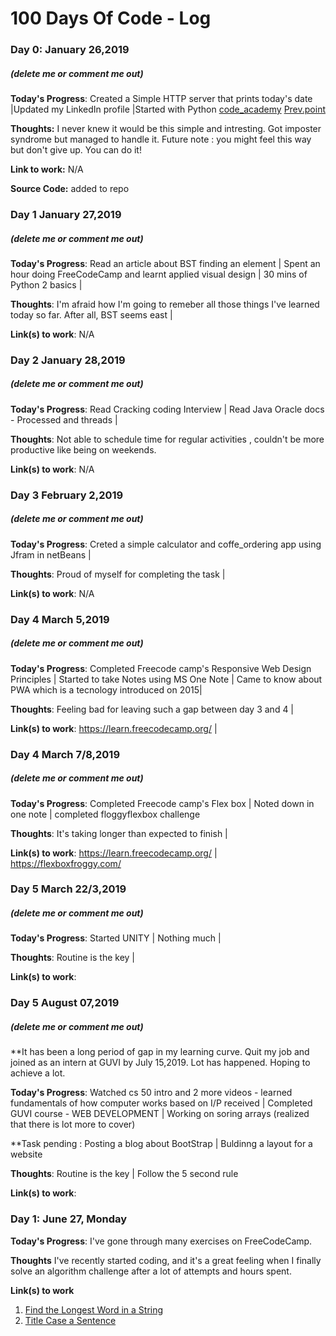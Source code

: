 # 100 Days Of Code - Log

### Day 0: January 26,2019 
##### (delete me or comment me out)

**Today's Progress**: Created a Simple HTTP server that prints today's date |Updated my LinkedIn profile |Started with Python [code_academy](https://www.codecademy.com/learn) [Prev.point](https://www.codecademy.com/courses/learn-python/lessons/strings--console-output/exercises/strings?action=resume)

**Thoughts:** I never knew it would be this simple and intresting. Got imposter syndrome but managed to handle it. Future note : you might feel this way but don't give up. You can do it!

**Link to work:** N/A

**Source Code:** added to repo

### Day 1 January 27,2019
##### (delete me or comment me out)

**Today's Progress**: Read an article about BST finding an element | Spent an hour doing FreeCodeCamp and learnt applied visual design | 30 mins of Python 2 basics |

**Thoughts**: I'm afraid how I'm going to remeber all those things I've learned today so far. After all, BST seems east |

**Link(s) to work**: N/A

### Day 2 January 28,2019
##### (delete me or comment me out)

**Today's Progress**: Read Cracking coding Interview | Read Java Oracle docs - Processed and threads | 

**Thoughts**: Not able to schedule time for regular activities , couldn't be more productive like being on weekends.

**Link(s) to work**: N/A

### Day 3 February 2,2019
##### (delete me or comment me out)

**Today's Progress**: Creted a simple calculator and coffe_ordering app using Jfram in netBeans | 

**Thoughts**: Proud of myself for completing the task |

**Link(s) to work**: N/A

### Day 4 March 5,2019
##### (delete me or comment me out)

**Today's Progress**: Completed Freecode camp's Responsive Web Design Principles | Started to take Notes using MS One Note | Came to know about PWA which is a tecnology introduced on 2015| 

**Thoughts**: Feeling bad for leaving such a gap between day 3 and 4 |

**Link(s) to work**: https://learn.freecodecamp.org/ | 

### Day 4 March 7/8,2019
##### (delete me or comment me out)

**Today's Progress**: Completed Freecode camp's Flex box | Noted down in one note | completed floggyflexbox challenge

**Thoughts**: It's taking longer than expected to finish |

**Link(s) to work**: https://learn.freecodecamp.org/ | https://flexboxfroggy.com/


### Day 5 March 22/3,2019
##### (delete me or comment me out)

**Today's Progress**: Started UNITY | Nothing much  |

**Thoughts**: Routine is the key |

**Link(s) to work**: 

### Day 5 August 07,2019
##### (delete me or comment me out)

**It has been a long period of gap in my learning curve. Quit my job and joined as an intern at GUVI by July 15,2019. Lot has happened. Hoping to achieve a lot.

**Today's Progress**: Watched cs 50 intro and 2 more videos - learned fundamentals of how computer works based on I/P received | Completed GUVI course - WEB DEVELOPMENT | Working on soring arrays (realized that there is lot more to cover)

**Task pending : Posting a blog about BootStrap | Buldinng a layout for a website

**Thoughts**: Routine is the key | Follow the 5 second rule

**Link(s) to work**: 


### Day 1: June 27, Monday

**Today's Progress**: I've gone through many exercises on FreeCodeCamp.

**Thoughts** I've recently started coding, and it's a great feeling when I finally solve an algorithm challenge after a lot of attempts and hours spent.

**Link(s) to work**
1. [Find the Longest Word in a String](https://www.freecodecamp.com/challenges/find-the-longest-word-in-a-string)
2. [Title Case a Sentence](https://www.freecodecamp.com/challenges/title-case-a-sentence)

